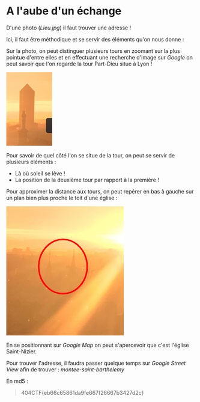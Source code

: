 # A l'aube d'un échange

D'une photo (_Lieu.jpg_) il faut trouver une adresse !

Ici, il faut être méthodique et se servir des éléments qu'on nous donne :

Sur la photo, on peut distinguer plusieurs tours en zoomant sur la plus pointue d'entre elles et en effectuant une recherche d'image sur _Google_ on peut savoir que l'on regarde la tour Part-Dieu situe à Lyon !

![alt text](https://github.com/anonylouis/404CTF-2022---Write-ups/blob/main/OSINT/A_l_aube_d_un_echange/Part-Dieu.png)

Pour savoir de quel côté l'on se situe de la tour, on peut se servir de plusieurs éléments :
- Là où soleil se lève !
- La position de la deuxième tour par rapport à la première !

Pour approximer la distance aux tours, on peut repérer en bas à gauche sur un plan bien plus proche le toit d'une église :

![alt text](https://github.com/anonylouis/404CTF-2022---Write-ups/blob/main/OSINT/A_l_aube_d_un_echange/Eglise.png)

En se positionnant sur _Google Map_ on peut s'apercevoir que c'est l'église Saint-Nizier.

Pour trouver l'adresse, il faudra passer quelque temps sur _Google Street View_ afin de trouver :
_montee-saint-barthelemy_

En md5 :
> 404CTF{eb66c65861da9fe667f26667b3427d2c}